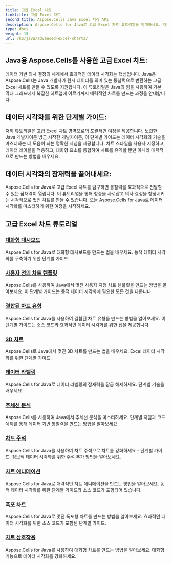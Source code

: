 ```yaml
---
title: 고급 Excel 차트
linktitle: 고급 Excel 차트
second_title: Aspose.Cells Java Excel 처리 API
description: Aspose.Cells for Java로 고급 Excel 차트 튜토리얼을 탐색하세요. 데이터 시각화 기술을 단계별로 향상시키세요. 오늘 차트를 마스터하세요!
type: docs
weight: 15
url: /ko/java/advanced-excel-charts/
---
```


## Java용 Aspose.Cells를 사용한 고급 Excel 차트:

데이터 기반 의사 결정의 세계에서 효과적인 데이터 시각화는 핵심입니다. Java용 Aspose.Cells는 Java 개발자가 원시 데이터를 의미 있는 통찰력으로 변환하는 고급 Excel 차트를 만들 수 있도록 지원합니다. 이 튜토리얼은 Java의 힘을 사용하여 기본 막대 그래프에서 복잡한 히트맵에 이르기까지 매력적인 차트를 만드는 과정을 안내합니다.

## 데이터 시각화를 위한 단계별 가이드:

저희 튜토리얼은 고급 Excel 차트 영역으로의 포괄적인 여정을 제공합니다. 노련한 Java 개발자이든 방금 시작한 개발자이든, 이 단계별 가이드는 데이터 시각화의 기술을 마스터하는 데 도움이 되는 명확한 지침을 제공합니다. 차트 스타일을 사용자 지정하고, 데이터 레이블을 적용하고, 대화형 요소를 통합하여 차트를 유익할 뿐만 아니라 매력적으로 만드는 방법을 배우세요.

## 데이터 시각화의 잠재력을 끌어내세요:

Aspose.Cells for Java로 고급 Excel 차트를 탐구하면 통찰력을 효과적으로 전달할 수 있는 잠재력이 열립니다. 이 튜토리얼을 통해 청중을 사로잡고 의사 결정을 향상시키는 시각적으로 멋진 차트를 만들 수 있습니다. 오늘 Aspose.Cells for Java로 데이터 시각화를 마스터하기 위한 여정을 시작하세요.

## 고급 Excel 차트 튜토리얼
### [대화형 대시보드](./interactive-dashboards/)
Aspose.Cells for Java로 대화형 대시보드를 만드는 법을 배우세요. 동적 데이터 시각화를 구축하기 위한 단계별 가이드.
### [사용자 정의 차트 템플릿](./custom-chart-templates/)
Aspose.Cells를 사용하여 Java에서 멋진 사용자 지정 차트 템플릿을 만드는 방법을 알아보세요. 이 단계별 가이드는 동적 데이터 시각화에 필요한 모든 것을 다룹니다.
### [결합된 차트 유형](./combined-chart-types/)
Aspose.Cells for Java를 사용하여 결합된 차트 유형을 만드는 방법을 알아보세요. 이 단계별 가이드는 소스 코드와 효과적인 데이터 시각화를 위한 팁을 제공합니다.
### [3D 차트](./3d-charts/)
Aspose.Cells로 Java에서 멋진 3D 차트를 만드는 법을 배우세요. Excel 데이터 시각화를 위한 단계별 가이드.
### [데이터 라벨링](./data-labeling/)
Aspose.Cells for Java로 데이터 라벨링의 잠재력을 잠금 해제하세요. 단계별 기술을 배우세요.
### [추세선 분석](./trendline-analysis/)
Aspose.Cells를 사용하여 Java에서 추세선 분석을 마스터하세요. 단계별 지침과 코드 예제를 통해 데이터 기반 통찰력을 만드는 방법을 알아보세요.
### [차트 주석](./chart-annotations/)
Aspose.Cells for Java를 사용하여 차트 주석으로 차트를 강화하세요 - 단계별 가이드. 정보적 데이터 시각화를 위한 주석 추가 방법을 알아보세요.
### [차트 애니메이션](./chart-animation/)
Aspose.Cells for Java로 매력적인 차트 애니메이션을 만드는 방법을 알아보세요. 동적 데이터 시각화를 위한 단계별 가이드와 소스 코드가 포함되어 있습니다.
### [폭포 차트](./waterfall-charts/)
Aspose.Cells for Java로 멋진 폭포형 차트를 만드는 방법을 알아보세요. 효과적인 데이터 시각화를 위한 소스 코드가 포함된 단계별 가이드.
### [차트 상호작용](./chart-interactivity/)
Aspose.Cells for Java를 사용하여 대화형 차트를 만드는 방법을 알아보세요. 대화형 기능으로 데이터 시각화를 강화하세요.